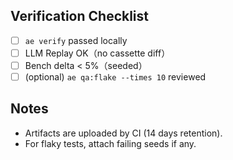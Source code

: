 ## Verification Checklist
- [ ] `ae verify` passed locally
- [ ] LLM Replay OK（no cassette diff）
- [ ] Bench delta < 5%（seeded）
- [ ] (optional) `ae qa:flake --times 10` reviewed

## Notes
- Artifacts are uploaded by CI (14 days retention).
- For flaky tests, attach failing seeds if any.